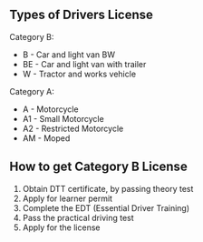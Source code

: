 ## Types of Drivers License
Category B:
- B - Car and light van BW
- BE - Car and light van with trailer
- W - Tractor and works vehicle

Category A:
- A - Motorcycle
- A1 - Small Motorcycle
- A2 - Restricted Motorcycle
- AM - Moped

## How to get Category B License
1. Obtain DTT certificate, by passing theory test
2. Apply for learner permit
3. Complete the EDT (Essential Driver Training)
4. Pass the practical driving test
5. Apply for the license